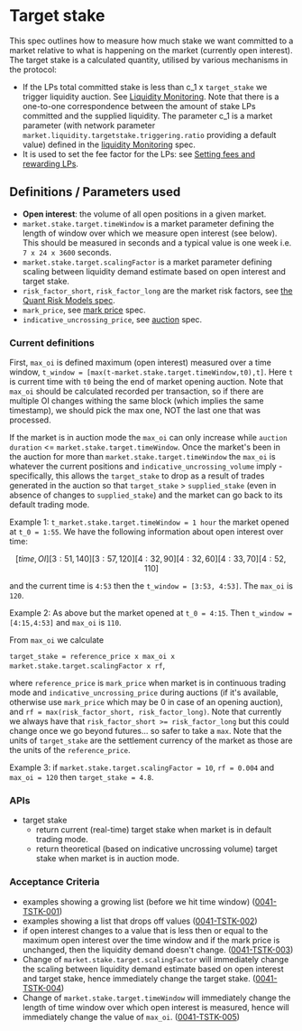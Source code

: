 # Target stake

This spec outlines how to measure how much stake we want committed to a market relative to what is happening on the market (currently open interest).
The target stake is a calculated quantity, utilised by various mechanisms in the protocol:

- If the LPs total committed stake is less than c_1 x `target_stake` we trigger liquidity auction. See [Liquidity Monitoring](./0035-LIQM-liquidity_monitoring.md). Note that there is a one-to-one correspondence between the amount of stake LPs committed and the supplied liquidity.
The parameter c_1 is a market parameter (with network parameter `market.liquidity.targetstake.triggering.ratio` providing a default value) defined in the [liquidity Monitoring](./0035-LIQM-liquidity_monitoring.md) spec.
- It is used to set the fee factor for the LPs: see [Setting fees and rewarding LPs](./0042-LIQF-setting_fees_and_rewarding_lps.md).

## Definitions / Parameters used

- **Open interest**: the volume of all open positions in a given market.
- `market.stake.target.timeWindow` is a market parameter defining the length of window over which we measure open interest (see below). This should be measured in seconds and a typical value is one week i.e. `7 x 24 x 3600` seconds.
- `market.stake.target.scalingFactor` is a market parameter defining scaling between liquidity demand estimate based on open interest and target stake.
- `risk_factor_short`, `risk_factor_long` are the market risk factors, see [the Quant Risk Models spec](./0018-RSKM-quant_risk_models.ipynb).
- `mark_price`, see [mark price](./0009-MRKP-mark_price.md) spec.
- `indicative_uncrossing_price`, see [auction](./0026-AUCT-auctions.md) spec.

### Current definitions

First, `max_oi` is defined  maximum (open interest) measured over a time window,
`t_window = [max(t-market.stake.target.timeWindow,t0),t]`. Here `t` is current time with `t0` being the end of market opening auction. Note that `max_oi` should be calculated recorded per transaction, so if there are multiple OI changes withing the same block (which implies the same timestamp), we should pick the max one, NOT the last one that was processed.

If the market is in auction mode the `max_oi` can only increase while `auction duration` <= `market.stake.target.timeWindow`. Once the market's been in the auction for more than `market.stake.target.timeWindow` the `max_oi` is whatever the current positions and `indicative_uncrossing_volume` imply - specifically, this allows the `target_stake` to drop as a result of trades generated in the auction so that `target_stake` > `supplied_stake` (even in absence of changes to `supplied_stake`) and the market can go back to its default trading mode.

Example 1:
`t_market.stake.target.timeWindow = 1 hour`
the market opened at `t_0 = 1:55`.
We have the following information about open interest over time:

```math
[time, OI]
[3:51, 140]
[3:57, 120]
[4:32, 90]
[4:32, 60]
[4:33, 70]
[4:52, 110]
```

and the current time is `4:53`
then the `t_window = [3:53, 4:53]`. The `max_oi` is `120`.

Example 2: As above but the market opened at `t_0 = 4:15`. Then `t_window = [4:15,4:53]` and `max_oi` is `110`.

From `max_oi` we calculate

`target_stake = reference_price x max_oi x market.stake.target.scalingFactor x rf`,

where `reference_price` is `mark_price` when market is in continuous trading mode and `indicative_uncrossing_price` during auctions (if it's available, otherwise use `mark_price` which may be 0 in case of an opening auction), and `rf = max(risk_factor_short, risk_factor_long)`. Note that currently we always have that `risk_factor_short >= risk_factor_long` but this could change once we go beyond futures... so safer to take a `max`.
Note that the units of `target_stake` are the settlement currency of the market as those are the units of the `reference_price`.

Example 3: if `market.stake.target.scalingFactor = 10`, `rf = 0.004` and `max_oi = 120` then `target_stake = 4.8`.

### APIs

- target stake
  - return current (real-time) target stake when market is in default trading mode.
  - return theoretical (based on indicative uncrossing volume) target stake when market is in auction mode.

### Acceptance Criteria

- examples showing a growing list (before we hit time window) (<a name="0041-TSTK-001" href="#0041-TSTK-001">0041-TSTK-001</a>)
- examples showing a list that drops off values (<a name="0041-TSTK-002" href="#0041-TSTK-002">0041-TSTK-002</a>)
- if open interest changes to a value that is less then or equal to the maximum open interest over the time window and if the mark price is unchanged, then the liquidity demand doesn't change. (<a name="0041-TSTK-003" href="#0041-TSTK-003">0041-TSTK-003</a>)
- Change of `market.stake.target.scalingFactor` will immediately change the scaling between liquidity demand estimate based on open interest and target stake, hence immediately change the target stake. (<a name="0041-TSTK-004" href="#0041-TSTK-004">0041-TSTK-004</a>)
- Change of `market.stake.target.timeWindow` will immediately change the length of time window over which open interest is measured, hence will immediately change the value of `max_oi`. (<a name="0041-TSTK-005" href="#0041-TSTK-005">0041-TSTK-005</a>)
